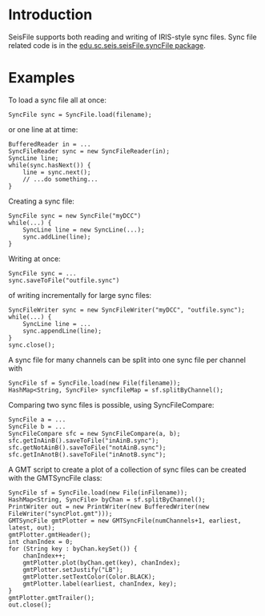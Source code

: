 # Introduction #

SeisFile supports both reading and writing of IRIS-style sync files. Sync file related code is in the [edu.sc.seis.seisFile.syncFile package](http://code.google.com/p/seisfile/source/browse/src/main/java/edu/sc/seis/seisFile/syncFile/).


# Examples #
To load a sync file all at once:
```
SyncFile sync = SyncFile.load(filename);
```
or one line at at time:
```
BufferedReader in = ...
SyncFileReader sync = new SyncFileReader(in);
SyncLine line;
while(sync.hasNext()) {
    line = sync.next();
    // ...do something...
}
```
Creating a sync file:
```
SyncFile sync = new SyncFile("myDCC")
while(...) {
    SyncLine line = new SyncLine(...);
    sync.addLine(line);
}
```
Writing at once:
```
SyncFile sync = ...
sync.saveToFile("outfile.sync")
```
of writing incrementally for large sync files:
```
SyncFileWriter sync = new SyncFileWriter("myDCC", "outfile.sync");
while(...) {
    SyncLine line = ...
    sync.appendLine(line);
}
sync.close();
```

A sync file for many channels can be split into one sync file per channel with
```
SyncFile sf = SyncFile.load(new File(filename));
HashMap<String, SyncFile> syncfileMap = sf.splitByChannel();
```

Comparing two sync files is possible, using SyncFileCompare:
```
SyncFile a = ...
SyncFile b = ...
SyncFileCompare sfc = new SyncFileCompare(a, b);
sfc.getInAinB().saveToFile("inAinB.sync");
sfc.getNotAinB().saveToFile("notAinB.sync");
sfc.getInAnotB().saveToFile("inAnotB.sync");
```

A GMT script to create a plot of a collection of sync files can be created with the GMTSyncFile class:
```
SyncFile sf = SyncFile.load(new File(inFilename));
HashMap<String, SyncFile> byChan = sf.splitByChannel();
PrintWriter out = new PrintWriter(new BufferedWriter(new FileWriter("syncPlot.gmt")));
GMTSyncFile gmtPlotter = new GMTSyncFile(numChannels+1, earliest, latest, out);
gmtPlotter.gmtHeader();
int chanIndex = 0;
for (String key : byChan.keySet()) {
    chanIndex++;
    gmtPlotter.plot(byChan.get(key), chanIndex);
    gmtPlotter.setJustify("LB");
    gmtPlotter.setTextColor(Color.BLACK);
    gmtPlotter.label(earliest, chanIndex, key);
}
gmtPlotter.gmtTrailer();
out.close();
```